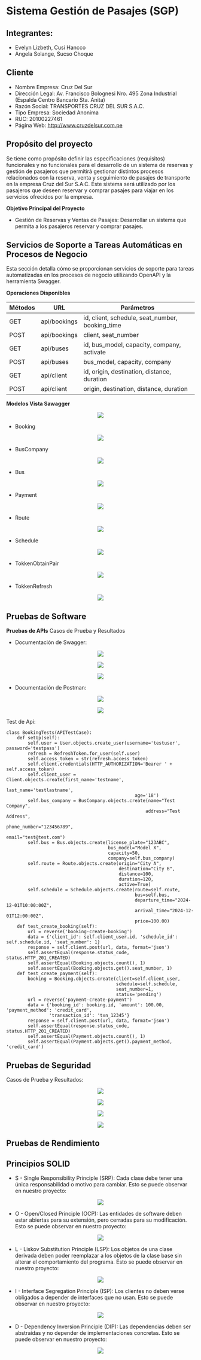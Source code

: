 #  Sistema Gestión de Pasajes (SGP)

## Integrantes:
- Evelyn Lizbeth, Cusi Hancco
- Angela Solange, Sucso Choque

## Cliente
- Nombre Empresa: Cruz Del Sur
- Dirección Legal: Av. Francisco Bolognesi Nro. 495 Zona Industrial (Espalda Centro Bancario Sta. Anita)
- Razón Social: TRANSPORTES CRUZ DEL SUR S.A.C.
- Tipo Empresa: Sociedad Anonima
- RUC: 20100227461
- Página Web: http://www.cruzdelsur.com.pe

## Propósito del proyecto
Se tiene como propósito definir las especificaciones (requisitos) funcionales y no funcionales para el desarrollo de un sistema de reservas y gestión de pasajeros que permitirá gestionar distintos procesos relacionados con la reserva, venta y seguimiento de pasajes de transporte en la empresa Cruz del Sur S.A.C. Este sistema será utilizado por los pasajeros que deseen reservar y comprar pasajes para viajar en los servicios ofrecidos por la empresa.

**Objetivo Principal del Proyecto**
- Gestión de Reservas y Ventas de Pasajes: Desarrollar un sistema que permita a los pasajeros reservar y comprar pasajes.

## Servicios de Soporte a Tareas Automáticas en Procesos de Negocio
Esta sección detalla cómo se proporcionan servicios de soporte para tareas automatizadas en los procesos de negocio utilizando OpenAPI y la herramienta Swagger.

**Operaciones Disponibles**

| Métodos     |      URL      |                    Parámetros                   |
|-------------|---------------|-------------------------------------------------|
| GET         | api/bookings  | id, client, schedule, seat_number, booking_time |
| POST        | api/bookings  | client, seat_number                             |
| GET         | api/buses     | id, bus_model, capacity, company, activate      |
| POST        | api/buses     | bus_model, capacity, company                    |
| GET         | api/client    | id, origin, destination, distance, duration     |
| POST        | api/client    | origin, destination, distance, duration         |

**Modelos Vista Sawagger**
<p align="center">
    <img src="/Images/Models.jpeg">
  </p>

- Booking
<p align="center">
    <img src="/Images/modeloBooking.png">
  </p>

- BusCompany
<p align="center">
    <img src="/Images/modeloBusCompany.png">
  </p>

- Bus
<p align="center">
    <img src="/Images/modeloBus.png">
  </p>

- Payment
<p align="center">
    <img src="/Images/modeloPayment.png">
  </p>

- Route
<p align="center">
    <img src="/Images/modeloRoute.png">
  </p>

- Schedule
<p align="center">
    <img src="/Images/modeloSchedule.png">
  </p>

- TokkenObtainPair
<p align="center">
    <img src="/Images/modeloToken.png">
  </p>

- TokkenRefresh
<p align="center">
    <img src="/Images/modeloTokenRefresh.png">
  </p>

## Pruebas de Software
**Pruebas de APIs**
Casos de Prueba y Resultados
- Documentación de Swagger:
<p align="center">
    <img src="/Images/BookingsSwagger.jpeg">
  </p>
<p align="center">
    <img src="/Images/BusesSwagger.jpeg">
  </p>
<p align="center">
    <img src="/Images/RoutesSwagger.jpeg">
  </p>


- Documentación de Postman:
<p align="center">
    <img src="/Images/postman.PNG">
  </p>

<p align="center">
    <img src="/Images/postmanPOS.JPG">
  </p>

Test de Api:

```
class BookingTests(APITestCase):
    def setUp(self):
        self.user = User.objects.create_user(username='testuser', password='testpass')
        refresh = RefreshToken.for_user(self.user)
        self.access_token = str(refresh.access_token)
        self.client.credentials(HTTP_AUTHORIZATION='Bearer ' + self.access_token)
        self.client_user = Client.objects.create(first_name='testname', 
                                                last_name='testlastname', 
                                                age='18')
        self.bus_company = BusCompany.objects.create(name="Test Company", 
                                                    address="Test Address",
                                                    phone_number="123456789", 
                                                    email="test@test.com")
        self.bus = Bus.objects.create(license_plate="123ABC",
                                      bus_model="Model X",
                                      capacity=50,
                                      company=self.bus_company)                    
        self.route = Route.objects.create(origin="City A",
                                          destination="City B",
                                          distance=100,
                                          duration=120,
                                          active=True)
        self.schedule = Schedule.objects.create(route=self.route,
                                                bus=self.bus,
                                                departure_time="2024-12-01T10:00:00Z",
                                                arrival_time="2024-12-01T12:00:00Z",
                                                price=100.00)
    def test_create_booking(self):
        url = reverse('booking-create-booking')
        data = {'client_id': self.client_user.id, 'schedule_id': self.schedule.id, 'seat_number': 1}
        response = self.client.post(url, data, format='json')
        self.assertEqual(response.status_code, status.HTTP_201_CREATED)
        self.assertEqual(Booking.objects.count(), 1)
        self.assertEqual(Booking.objects.get().seat_number, 1)
    def test_create_payment(self):
        booking = Booking.objects.create(client=self.client_user,
                                         schedule=self.schedule,
                                         seat_number=1,
                                         status='pending')
        url = reverse('payment-create-payment')
        data = {'booking_id': booking.id, 'amount': 100.00, 'payment_method': 'credit_card',
                'transaction_id': 'txn_12345'}
        response = self.client.post(url, data, format='json')
        self.assertEqual(response.status_code, status.HTTP_201_CREATED)
        self.assertEqual(Payment.objects.count(), 1)
        self.assertEqual(Payment.objects.get().payment_method, 'credit_card')
```     
        
## Pruebas de Seguridad
Casos de Prueba y Resultados:
   <p align="center">
    <img src="/Images/E1.jpg">
  </p>

   <p align="center">
    <img src="/Images/E2.jpeg">
  </p>



   <p align="center">
    <img src="/Images/E3.jpeg">
  </p>


   <p align="center">
    <img src="/Images/E4.jpeg">
  </p>


  
## Pruebas de Rendimiento



## Principios SOLID
- S - Single Responsibility Principle (SRP):
Cada clase debe tener una única responsabilidad o motivo para cambiar. Esto se puede observar en nuestro proyecto:
<p align="center">
    <img src="/Images/SS2.jpeg">
  </p>

- O - Open/Closed Principle (OCP):
Las entidades de software deben estar abiertas para su extensión, pero cerradas para su modificación. Esto se puede observar en nuestro proyecto:
<p align="center">
    <img src="/Images/S3.jpeg">
  </p>

- L - Liskov Substitution Principle (LSP):
Los objetos de una clase derivada deben poder reemplazar a los objetos de la clase base sin alterar el comportamiento del programa. Esto se puede observar en nuestro proyecto:
<p align="center">
    <img src="/Images/S4.jpeg">
  </p>

- I - Interface Segregation Principle (ISP):
Los clientes no deben verse obligados a depender de interfaces que no usan. Esto se puede observar en nuestro proyecto:
<p align="center">
    <img src="/Images/S5.jpeg">
  </p>

- D - Dependency Inversion Principle (DIP):
Las dependencias deben ser abstraídas y no depender de implementaciones concretas. Esto se puede observar en nuestro proyecto:
<p align="center">
    <img src="/Images/SS1.jpeg">
  </p>

